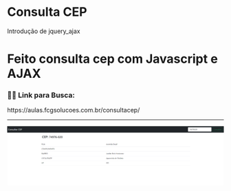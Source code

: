 # Consulta CEP
Introdução de jquery_ajax

<h1>Feito consulta cep com Javascript e AJAX</h1>

<h3> 👀🚀 Link para Busca:</h3>
https://aulas.fcgsolucoes.com.br/consultacep/
<hr>

![interface](https://github.com/fernandoguim/Consulta-CEP/blob/main/consulta%20CEP.PNG)
